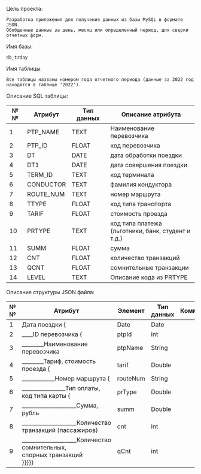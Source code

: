 Цель проекта:

    Разработка приложения для получения данных из базы MySQL в формате JSON.  
    Обобщенные данные за день, месяц или определенный период, для сверки отчетных форм.

Имя базы: 

    db_trday

Имя таблицы: 

    Все таблицы названы номером года отчетного периода (данные за 2022 год находятся в таблице '2022').
Описание SQL таблицы:
    
| №№  | Атрибут   | Тип данных | Описание атрибута                                       |
|-----|-----------|------------|---------------------------------------------------------|
| 1   | PTP_NAME  | TEXT       | Наименование перевозчика                                |
| 2   | PTP_ID    | FLOAT      | код перевозчика                                         |
| 3   | DT        | DATE       | дата обработки поездки                                  |
| 4   | DT1       | DATE       | дата совершения поездки                                 |
| 5   | TERM_ID   | TEXT       | код терминала                                           |
| 6   | CONDUCTOR | TEXT       | фамилия кондуктора                                      |
| 7   | ROUTE_NUM | TEXT       | номер маршрута                                          |
| 8   | TTYPE     | FLOAT      | код типа транспорта                                     |
| 9   | TARIF     | FLOAT      | стоимость проезда                                       |
| 10  | PRTYPE    | TEXT       | код типа платежа<br/> (льготники, банк, студент и т.д.) |
| 11  | SUMM      | FLOAT      | сумма                                                   |
| 12  | CNT       | FLOAT      | количество транзакций                                   |
| 13  | QCNT      | FLOAT      | сомнительные транзакции                                 |
| 14  | LEVEL     | TEXT       | Описание кода из PRTYPE                                 |

Описание структуры JSON файла:

| №№  | Атрибут                                                                         | Элемент  | Тип данных | Комментарий |
|-----|---------------------------------------------------------------------------------|----------|------------|-------------|
| 1   | Дата поездки {                                                                  | Date     | Date       |             |
| 2   | ____ID перевозчика {                                                            | ptpId    | int        |             |
| 3   | ________Наименование перевозчика                                                | ptpName  | String     |             |
| 4   | ________Тариф, стоимость проезда {                                              | tarif    | Double     |             |
| 5   | ____________Номер маршрута {                                                    | routeNum | String     |             |
| 6   | ________________Тип оплаты, код типа карты {                                    | prType   | Double     |             |
| 7   | ____________________Сумма, рубль                                                | summ     | Double     |             |
| 8   | ____________________Количество транзакций (пассажиров)                          | cnt      | int        |             |
| 9   | ____________________Количество сомнительных, <br/>спорных транзакций <br/>}}}}} | qCnt     | int        |             |
